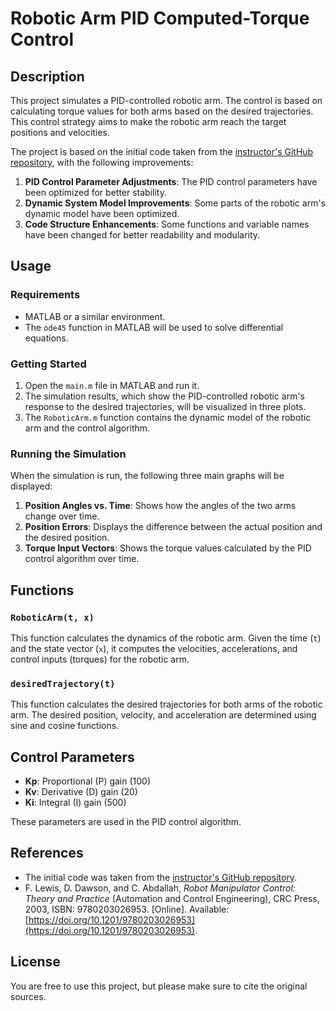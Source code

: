 # Robotic Arm PID Computed-Torque Control

## Description

This project simulates a PID-controlled robotic arm. The control is based on calculating torque values for both arms based on the desired trajectories. This control strategy aims to make the robotic arm reach the target positions and velocities.

The project is based on the initial code taken from the [instructor's GitHub repository](https://abukhalaf.github.io/UZB438E-Spring-2025/), with the following improvements:

1. **PID Control Parameter Adjustments**: The PID control parameters have been optimized for better stability.
2. **Dynamic System Model Improvements**: Some parts of the robotic arm's dynamic model have been optimized.
3. **Code Structure Enhancements**: Some functions and variable names have been changed for better readability and modularity.

## Usage

### Requirements
- MATLAB or a similar environment.
- The `ode45` function in MATLAB will be used to solve differential equations.

### Getting Started
1. Open the `main.m` file in MATLAB and run it.
2. The simulation results, which show the PID-controlled robotic arm's response to the desired trajectories, will be visualized in three plots.
3. The `RoboticArm.m` function contains the dynamic model of the robotic arm and the control algorithm.

### Running the Simulation

When the simulation is run, the following three main graphs will be displayed:
1. **Position Angles vs. Time**: Shows how the angles of the two arms change over time.
2. **Position Errors**: Displays the difference between the actual position and the desired position.
3. **Torque Input Vectors**: Shows the torque values calculated by the PID control algorithm over time.

## Functions

### `RoboticArm(t, x)`

This function calculates the dynamics of the robotic arm. Given the time (`t`) and the state vector (`x`), it computes the velocities, accelerations, and control inputs (torques) for the robotic arm.

### `desiredTrajectory(t)`

This function calculates the desired trajectories for both arms of the robotic arm. The desired position, velocity, and acceleration are determined using sine and cosine functions.

## Control Parameters

- **Kp**: Proportional (P) gain (100)
- **Kv**: Derivative (D) gain (20)
- **Ki**: Integral (I) gain (500)

These parameters are used in the PID control algorithm.


## References

- The initial code was taken from the [instructor's GitHub repository](https://abukhalaf.github.io/UZB438E-Spring-2025/).
- F. Lewis, D. Dawson, and C. Abdallah, *Robot Manipulator Control: Theory and Practice* (Automation and Control Engineering), CRC Press, 2003, ISBN: 9780203026953. [Online]. Available: [https://doi.org/10.1201/9780203026953](https://doi.org/10.1201/9780203026953).

## License

You are free to use this project, but please make sure to cite the original sources.
